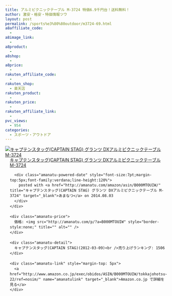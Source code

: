 ```yaml
---
title: アルミピクニックテーブル M-3724 特価6.9千円台！送料無料！
author: 激安・格安・特価情報ツウ
layout: post
permalink: /sports%e3%80%80outdoor/m3724-69.html
a8affiliate_code:
  - 
a8image_link:
  - 
a8product:
  - 
a8shop:
  - 
a8price:
  - 
rakuten_affiliate_code:
  - 
rakuten_shop:
  - 楽天店
rakuten_product:
  - 
rakuten_price:
  - 
rakuten_affiliate_link:
  - 
pvc_views:
  - 954
categories:
  - スポーツ・アウトドア
---
```

<div class="amanatu-box" style="margin-bottom:0px;">
  <div class="amanatu-image" style="float:left;">
    <a href="http://www.amazon.co.jp/exec/obidos/ASIN/B000MTOUIW/tokkajohotsu-22/ref=nosim/" name="amanatulink" target="_blank"><img src="http://i0.wp.com/ecx.images-amazon.com/images/I/41Cwq8fpKBL._SL160_.jpg?w=546" alt="キャプテンスタッグ(CAPTAIN STAG) グランツ DXアルミピクニックテーブル M-3724" style="border: none;" data-recalc-dims="1" /></a>
  </div>
  
  <div class="amanatu-info" style="float:left;margin-left:15px;line-height:120%">
    <div class="amanatu-name" style="margin-bottom:10px;line-height:120%">
      <a href="http://www.amazon.co.jp/exec/obidos/ASIN/B000MTOUIW/tokkajohotsu-22/ref=nosim/" name="amanatulink" target="_blank">キャプテンスタッグ(CAPTAIN STAG) グランツ DXアルミピクニックテーブル M-3724</a> 
      
      <div class="amanatu-powered-date" style="font-size:7pt;margin-top:5px;font-family:verdana;line-height:120%">
        posted with <a href="http://amanatu.com/amazon/asin/B000MTOUIW/" title="キャプテンスタッグ(CAPTAIN STAG) グランツ DXアルミピクニックテーブル M-3724" target="_blank">あまなつ</a> on 2014.08.03
      </div>
    </div>
    
    <div class="amanatu-price">
      価格: <img src="http://amanatu.com/p/?a=B000MTOUIW" style="border-style:none;" title="" alt="" />
    </div>
    
    <div class="amanatu-detail">
      キャプテンスタッグ(CAPTAIN STAG)(2012-03-09)<br />売り上げランキング: 1506
    </div>
    
    <div class="amanatu-link" style="margin-top: 5px">
      <a href="http://www.amazon.co.jp/exec/obidos/ASIN/B000MTOUIW/tokkajohotsu-22/ref=nosim/" name="amanatulink" target="_blank">Amazon.co.jp で詳細を見る</a>
    </div>
  </div>
  
  <div class="amanatu-footer" style="clear: left">
  </div>
</div>